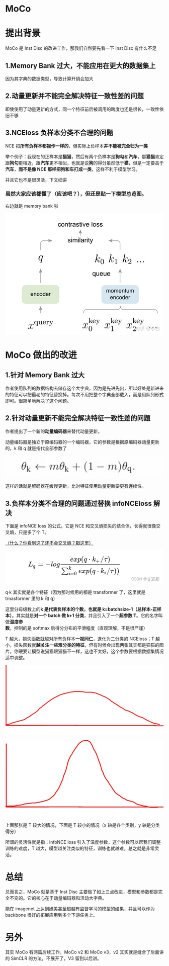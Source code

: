 # MoCo

# 提出背景

MoCo 是 Inst Disc 的改进工作，那我们自然要先看一下 Inst Disc 有什么不足

## 1.Memory Bank 过大，不能应用在更大的数据集上

因为其字典的数据类型，导致计算开销会加大

## 2.动量更新并不能完全解决特征一致性差的问题

即使使用了动量更新的方式，同一个特征前后被调用的跨度也还是很长，一致性依旧不够

## 3.NCEloss 负样本分类不合理的问题

NCE 把<strong>所有负样本都视作一样的</strong>，但实际上负样本<strong>并不能被完全归为一类</strong>

举个例子：我现在的正样本是<strong>猫猫</strong>，然后有两个负样本是<strong>狗勾</strong>和<strong>汽车</strong>，那<strong>猫猫</strong>肯定跟<strong>狗勾</strong>更相近，跟<strong>汽车</strong>更不相似，也就是说<strong>狗</strong>的得分虽然低于<strong>猫</strong>，但是一定要高于<strong>汽车</strong>，<strong>而不是像 NCE 那样把狗和车打成一类</strong>，这样不利于模型学习。

并且它也不是很灵活，下文细讲

### 虽然大家应该都懂了（应该吧？），但还是贴一下模型总览图。

右边就是 memory bank 啦

![](static/boxcnKMjslIshEA5SFqc8rbmqoe.png)

# MoCo 做出的改进

## 1.针对 Memory Bank 过大

作者使用队列的数据结构去储存这个大字典，因为是先进先出，所以好处是新进来的特征可以把最老的特征替换掉。每次不用把整个字典全部载入，而是用队列形式即可。很简单地解决了这个问题。

## 2.针对动量更新不能完全解决特征一致性差的问题

作者提出了一个新的<strong>动量编码器</strong>来替代动量更新。

动量编码器是独立于原编码器的一个编码器，它的参数是根据原编码器动量更新的，k 和 q 就是指代全部参数了

![](static/boxcnFLSP9PtQRkgYgcMwM4idog.png)

这样的话就是解码器在缓慢更新，比对特征使用动量更新要更有连续性。

## 3.负样本分类不合理的问题通过替换 infoNCEloss 解决

下面是 infoNCE loss 的公式，它是 NCE 和交叉熵损失的结合体，长得就很像交叉熵，只是多了个 T。

[（什么？你看到这了还不会交叉熵？戳这里）](https://zhuanlan.zhihu.com/p/149186719)

![](static/boxcnnWI38bkSzeCe5TtVTBCrNh.png)

q·k 其实就是各个特征（因为那时候用的都是 transformer 了，这里就是 trnasformer 里的 k 和 q）

这里分母级数上的<strong>k 是代表负样本的个数，也就是  k=batchsize-1（总样本-正样本）</strong>。其实就是<strong>对一个 batch 做 k+1 分类</strong>，并且引入了一个<strong>超参数 T</strong>。它的名字叫做<strong>温度参数</strong>，控制的是 softmax 后得分分布的平滑程度（直观理解，不是很严谨）

T 越大，损失函数就越对所有负样本<strong>一视同仁</strong>，退化为二分类的 NCEloss；T 越小，损失函数就<strong>越关注一些难分类的特征</strong>，但有时候会出现两张其实都是猫猫的图片，你硬要让模型说猫猫跟猫猫不一样，这也不太好，这个参数要根据数据集情况适中调整。

![](static/boxcnhuabU9XzXmVQfu0ruENs83.png)

![](static/boxcnsGpqCNePn2G34GnJqPieBf.png)

上面那张是 T 较大的情况，下面是 T 较小的情况（x 轴是各个类别，y 轴是分类得分）

所谓的灵活性就是指：infoNCE loss 引入了温度参数，这个参数可以帮我们调整训练的难度，T 越大，模型越关注类似的特征，训练也就越难，总之就是非常灵活。

# 总结

总而言之，MoCo 就是基于 Inst Disc 主要做了如上三点改进，模型和参数都是完全不变的。它的核心在于动量编码器和活动大字典。

能在 imagenet 上达到媲美甚至超越有监督学习的模型的结果，并且可以作为 backbone 很好的拓展应用到多个下游任务上。

# 另外

其实 MoCo 有两篇后续工作，MoCo v2 和 MoCo v3，v2 其实就是缝合了后面讲的 SimCLR 的方法，不展开了，V3 留到以后讲。

